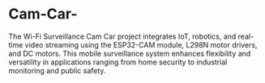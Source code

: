 # Cam-Car-
The Wi-Fi Surveillance Cam Car project integrates IoT, robotics, and real-time video streaming using the ESP32-CAM module, L298N motor drivers, and DC motors. This mobile surveillance system enhances flexibility and versatility in applications ranging from home security to industrial monitoring and public safety.
